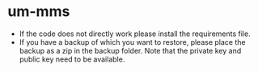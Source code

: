 # um-mms
- If the code does not directly work please install the requirements file.
- If you have a backup of which you want to restore, please place the backup as a zip in the backup folder. Note that the private key and public key need to be available.

